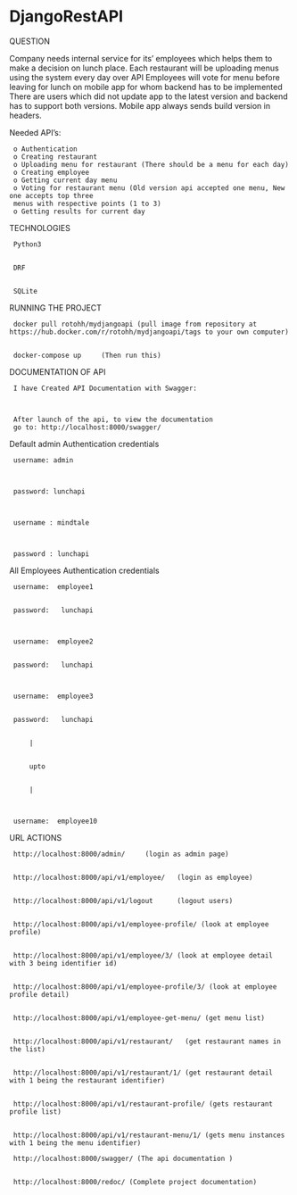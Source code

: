 # DjangoRestAPI

QUESTION


Company needs internal service for its’ employees which helps them to make a decision
on lunch place.
Each restaurant will be uploading menus using the system every day over API
Employees will vote for menu before leaving for lunch on mobile app for whom backend has to be
implemented
There are users which did not update app to the latest version and backend has to support both
versions.
Mobile app always sends build version in headers.


Needed API’s:


     o Authentication
     o Creating restaurant
     o Uploading menu for restaurant (There should be a menu for each day)
     o Creating employee
     o Getting current day menu
     o Voting for restaurant menu (Old version api accepted one menu, New one accepts top three
     menus with respective points (1 to 3)
     o Getting results for current day

TECHNOLOGIES


     Python3

     
     DRF


     SQLite



RUNNING THE PROJECT


     docker pull rotohh/mydjangoapi (pull image from repository at https://hub.docker.com/r/rotohh/mydjangoapi/tags to your own computer)
     
     
     docker-compose up     (Then run this)




DOCUMENTATION OF API

     I have Created API Documentation with Swagger:



     After launch of the api, to view the documentation
     go to: http://localhost:8000/swagger/
     
     

Default admin Authentication credentials



     username: admin



     password: lunchapi



     username : mindtale



     password : lunchapi




All Employees Authentication credentials


     username:  employee1


     password:   lunchapi



     username:  employee2


     password:   lunchapi



     username:  employee3


     password:   lunchapi


         |  
         
         
         upto
         
         
         |
         
         
         
     username:  employee10
     
     
URL ACTIONS
     
     
     http://localhost:8000/admin/     (login as admin page)


     http://localhost:8000/api/v1/employee/   (login as employee)


     http://localhost:8000/api/v1/logout      (logout users)
     
     
     http://localhost:8000/api/v1/employee-profile/ (look at employee profile)
     
     
     http://localhost:8000/api/v1/employee/3/ (look at employee detail with 3 being identifier id)
     
     
     http://localhost:8000/api/v1/employee-profile/3/ (look at employee profile detail)
     
     
     http://localhost:8000/api/v1/employee-get-menu/ (get menu list)
     
     
     http://localhost:8000/api/v1/restaurant/   (get restaurant names in the list)
     
     
     http://localhost:8000/api/v1/restaurant/1/ (get restaurant detail with 1 being the restaurant identifier)
     
     
     http://localhost:8000/api/v1/restaurant-profile/ (gets restaurant profile list)
     
     
     http://localhost:8000/api/v1/restaurant-menu/1/ (gets menu instances with 1 being the menu identifier)

     http://localhost:8000/swagger/ (The api documentation )
     
     
     http://localhost:8000/redoc/ (Complete project documentation)
